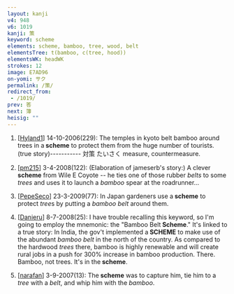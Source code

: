 ```yaml
---
layout: kanji
v4: 948
v6: 1019
kanji: 策
keyword: scheme
elements: scheme, bamboo, tree, wood, belt
elementsTree: t(bamboo, c(tree, hood))
elementsWK: headWK
strokes: 12
image: E7AD96
on-yomi: サク
permalink: /策/
redirect_from:
 - /1019/
prev: 答
next: 簿
heisig: ""
---
```


1) [<a href="http://kanji.koohii.com/profile/Hyland1">Hyland1</a>] 14-10-2006(229): The temples in kyoto belt bamboo around trees in a<strong> scheme</strong> to protect them from the huge number of tourists. (true story)----------- 対策 たいさく measure, countermeasure.

2) [<a href="http://kanji.koohii.com/profile/pm215">pm215</a>] 3-4-2008(122): (Elaboration of jameserb&#039;s story:) A clever <strong>scheme</strong> from Wile E Coyote -- he ties one of those rubber <em>belts</em> to some <em>trees</em> and uses it to launch a <em>bamboo</em> spear at the roadrunner...

3) [<a href="http://kanji.koohii.com/profile/PepeSeco">PepeSeco</a>] 23-3-2009(77): In Japan gardeners use a<strong> scheme</strong> to protect <em>tree</em>s by putting a <em>bamboo</em> <em>belt</em> around them.

4) [<a href="http://kanji.koohii.com/profile/Danieru">Danieru</a>] 8-7-2008(25): I have trouble recalling this keyword, so I&#039;m going to employ the mnemonic: the &quot;Bamboo Belt<strong> Scheme</strong>.&quot; It&#039;s linked to a true story: In India, the gov&#039;t implemented a<strong> SCHEME</strong> to make use of the abundant <em>bamboo belt</em> in the north of the country. As compared to the hardwood <em>trees</em> there, bamboo is highly renewable and will create rural jobs in a push for 300% increase in bamboo production. There. Bamboo, not trees. It&#039;s in the<strong> scheme</strong>.

5) [<a href="http://kanji.koohii.com/profile/narafan">narafan</a>] 3-9-2007(13): The<strong> scheme</strong> was to capture him, tie him to a <em>tree</em> with a <em>belt</em>, and whip him with the <em>bamboo</em>.

